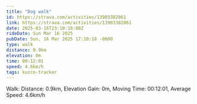 ```yaml
---
title: "Dog walk"
id: https://strava.com/activities/13903382861
link: https://strava.com/activities/13903382861
date: 2025-03-16T23:10:18:00Z
rideDate: Sun Mar 16 2025
pubDate: Sun, 16 Mar 2025 17:10:18 -0600
type: walk
distance: 0.9km
elevation: 0m
time: 00:12:01
speed: 4.6km/h
tags: kuzco-tracker
---
```

Walk: Distance: 0.9km, Elevation Gain: 0m, Moving Time: 00:12:01, Average Speed: 4.6km/h